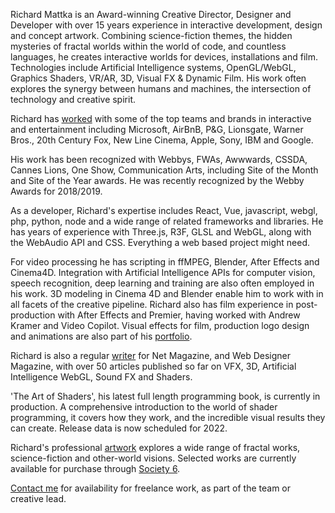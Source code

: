 Richard Mattka is an Award-winning Creative Director, Designer and Developer with over 15 years experience in interactive development, design and concept artwork. Combining science-fiction themes, the hidden mysteries of fractal worlds within the world of code, and countless languages, he creates interactive worlds for devices, installations and film. Technologies include Artificial Intelligence systems, OpenGL/WebGL, Graphics Shaders, VR/AR, 3D, Visual FX & Dynamic Film. His work often explores the synergy between humans and machines, the intersection of technology and creative spirit.

Richard has [worked](https://richardmattka.com/work) with some of the top teams and brands in interactive and entertainment including Microsoft, AirBnB, P&G, Lionsgate, Warner Bros., 20th Century Fox, New Line Cinema, Apple, Sony, IBM and Google.

His work has been recognized with Webbys, FWAs, Awwwards, CSSDA, Cannes Lions, One Show, Communication Arts, including Site of the Month and Site of the Year awards. He was recently recognized by the Webby Awards for 2018/2019.

As a developer, Richard's expertise includes React, Vue, javascript, webgl, php, python, node and a wide range of related frameworks and libraries. He has years of experience with Three.js, R3F, GLSL and WebGL, along with the WebAudio API and CSS. Everything a web based project might need.

For video processing he has scripting in ffMPEG, Blender, After Effects and Cinema4D. Integration with Artificial Intelligence APIs for computer vision, speech recognition, deep learning and training are also often employed in his work. 3D modeling in Cinema 4D and Blender enable him to work with in all facets of the creative pipeline. Richard also has film experience in post-production with After Effects and Premier, having worked with Andrew Kramer and Video Copilot. Visual effects for film, production logo design and animations are also part of his [portfolio](https://richardmattka.com/work).

Richard is also a regular [writer](https://richardmattka.com/press) for Net Magazine, and Web Designer Magazine, with over 50 articles published so far on VFX, 3D, Artificial Intelligence WebGL, Sound FX and Shaders.

'The Art of Shaders', his latest full length programming book, is currently in production. A comprehensive introduction to the world of shader programming, it covers how they work, and the incredible visual results they can create. Release data is now scheduled for 2022.

Richard's professional [artwork](https://richardmattka.com/art) explores a wide range of fractal works, science-fiction and other-world visions. Selected works are currently available for purchase through [Society 6](https://society6.com/richardmattka).

[Contact me](mailto:richard@richardmattka.com) for availability for freelance work, as part of the team or creative lead.